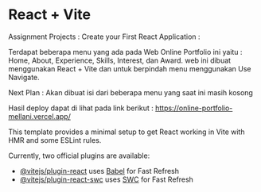 # React + Vite

Assignment Projects : Create your First React Application :

Terdapat beberapa menu yang ada pada Web Online Portfolio ini yaitu : Home, About, Experience, Skills, Interest, dan Award. web ini dibuat menggunakan React + Vite dan untuk berpindah menu menggunakan Use Navigate.

Next Plan : Akan dibuat isi dari beberapa menu yang saat ini masih kosong

Hasil deploy dapat di lihat pada link berikut : https://online-portfolio-mellani.vercel.app/


This template provides a minimal setup to get React working in Vite with HMR and some ESLint rules.

Currently, two official plugins are available:

- [@vitejs/plugin-react](https://github.com/vitejs/vite-plugin-react/blob/main/packages/plugin-react/README.md) uses [Babel](https://babeljs.io/) for Fast Refresh
- [@vitejs/plugin-react-swc](https://github.com/vitejs/vite-plugin-react-swc) uses [SWC](https://swc.rs/) for Fast Refresh
